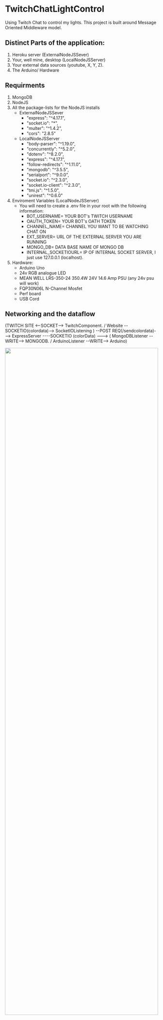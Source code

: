 # TwitchChatLightControl
Using Twitch Chat to control my lights. This project is built around Message Oriented Middleware model. 

## Distinct Parts of the application:

1. Heroku server (ExternalNodeJSSever)
2. Your, well mine, desktop (LocalNodeJSServer)
3. Your external data sources (youtube, X, Y, Z). 
4. The Arduino/ Hardware 

## Requirments

1. MongoDB 
2. NodeJS
3. All the package-lists for the NodeJS installs
   - ExternalNodeJSSever
       -  "express": "^4.17.1",
       -  "socket.io": "*",
       - "multer": "^1.4.2",
       - "cors": "2.8.5"
    - LocalNodeJSServer
       - "body-parser": "^1.19.0",
       - "concurrently": "^5.2.0",
       - "dotenv": "^8.2.0",
       - "express": "^4.17.1",
       - "follow-redirects": "^1.11.0",
       - "mongodb": "^3.5.5",
       - "serialport": "^9.0.0",
       - "socket.io": "^2.3.0",
       - "socket.io-client": "^2.3.0",
       - "tmi.js": "^1.5.0",
       - "unirest": "^0.6.0"
4. Enviroment Variables (LocalNodeJSServer)
    - You will need to create a .env file in your root with the following information:
        - BOT_USERNAME= YOUR BOT's TWITCH USERNAME
        - OAUTH_TOKEN= YOUR BOT's OATH TOKEN
        - CHANNEL_NAME= CHANNEL YOU WANT TO BE WATCHING CHAT ON
        - EXT_SERVER= URL OF THE EXTERNAL SERVER YOU ARE RUNNING
        - MONGO_DB= DATA BASE NAME OF MONGO DB
        - INTERNAL_SOCKETIOURL= IP OF INTERNAL SOCKET SERVER, I just use 127.0.0.1 (localhost). 
5. Hardware:
   - Arduino Uno
   - 24v RGB analogue LED
   - MEAN WELL LRS-350-24 350.4W 24V 14.6 Amp PSU (any 24v psu will work)
   - FQP30N06L N-Channel Mosfet
   - Perf board
   - USB Cord

## Networking and the dataflow

(TWITCH SITE  <--SOCKET--> TwitchComponent.  / Website --SOCKETIO(colordata)--> SocketIOListening ) --POST REQ(/sendcolordata)---> ExpressServer ----SOCKETIO (colorData) ---> ( MongoDBListener --WRITE--> MONGODB.  / ArduinoListener --WRITE--> Arduino)

<img src="https://raw.githubusercontent.com/EdwardDeaver/TwitchChatLightControl/master/Diagrams/Network%20Graph.svg?token=AB2WYELAGSK6LTRCEQXZ7OK65WEA2" width="100%" height="75%">



